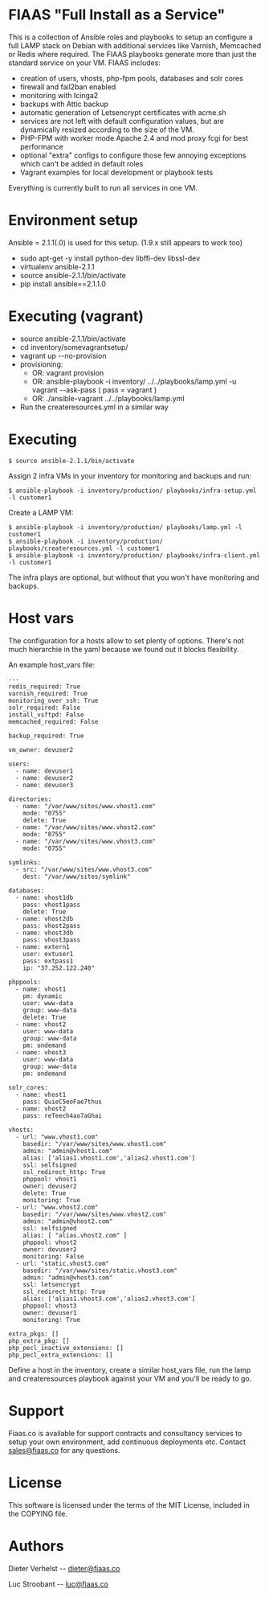 FIAAS "Full Install as a Service"
=================================

This is a collection of Ansible roles and playbooks to setup an configure a full LAMP stack on Debian with additional services like Varnish, Memcached or Redis where required. The FIAAS playbooks generate more than just the standard service on your VM.
FIAAS includes:
  * creation of users, vhosts, php-fpm pools, databases and solr cores
  * firewall and fail2ban enabled
  * monitoring with Icinga2
  * backups with Attic backup
  * automatic generation of Letsencrypt certificates with acme.sh
  * services are not left with default configuration values, but are dynamically resized according to the size of the VM.
  * PHP-FPM with worker mode Apache 2.4 and mod proxy fcgi for best performance
  * optional "extra" configs to configure those few annoying exceptions which can't be added in default roles
  * Vagrant examples for local development or playbook tests

Everything is currently built to run all services in one VM.

Environment setup
=================

Ansible = 2.1.1(.0) is used for this setup. (1.9.x still appears to work too)

  * sudo apt-get -y install python-dev libffi-dev libssl-dev
  * virtualenv ansible-2.1.1
  * source ansible-2.1.1/bin/activate
  * pip install ansible==2.1.1.0

Executing (vagrant)
===================

  * source ansible-2.1.1/bin/activate
  * cd inventory/somevagrantsetup/
  * vagrant up --no-provision
  * provisioning:
    * OR: vagrant provision
    * OR: ansible-playbook -i inventory/ ../../playbooks/lamp.yml -u vagrant --ask-pass ( pass = vagrant )
    * OR: ./ansible-vagrant ../../playbooks/lamp.yml
  * Run the createresources.yml in a similar way


Executing
=========

```
$ source ansible-2.1.1/bin/activate
```

Assign 2 infra VMs in your inventory for monitoring and backups and run:
```
$ ansible-playbook -i inventory/production/ playbooks/infra-setup.yml -l customer1
```

Create a LAMP VM:
```
$ ansible-playbook -i inventory/production/ playbooks/lamp.yml -l customer1
$ ansible-playbook -i inventory/production/ playbooks/createresources.yml -l customer1
$ ansible-playbook -i inventory/production/ playbooks/infra-client.yml -l customer1
```

The infra plays are optional, but without that you won't have monitoring and backups.

Host vars
=========

The configuration for a hosts allow to set plenty of options. There's not much hierarchie in the yaml because we found out it blocks flexibility.

An example host_vars file:

```
---
redis_required: True
varnish_required: True 
monitoring_over_ssh: True
solr_required: False
install_vsftpd: False
memcached_required: False

backup_required: True

vm_owner: devuser2

users:
  - name: devuser1
  - name: devuser2
  - name: devuser3

directories:
  - name: "/var/www/sites/www.vhost1.com"
    mode: "0755"
    delete: True
  - name: "/var/www/sites/www.vhost2.com"
    mode: "0755"
  - name: "/var/www/sites/www.vhost3.com"
    mode: "0755"

symlinks:
  - src: "/var/www/sites/www.vhost3.com"
    dest: "/var/www/sites/symlink"

databases:
  - name: vhost1db
    pass: vhost1pass
    delete: True
  - name: vhost2db
    pass: vhost2pass
  - name: vhost3db
    pass: vhost3pass
  - name: extern1
    user: extuser1
    pass: extpass1
    ip: "37.252.122.240"

phppools:
  - name: vhost1 
    pm: dynamic
    user: www-data
    group: www-data
    delete: True
  - name: vhost2
    user: www-data
    group: www-data
    pm: ondemand
  - name: vhost3 
    user: www-data
    group: www-data
    pm: ondemand

solr_cores:
  - name: vhost1
    pass: QuieC5eoFae7thus
  - name: vhost2
    pass: reTeech4ao7aGhai

vhosts:
  - url: "www.vhost1.com"
    basedir: "/var/www/sites/www.vhost1.com"
    admin: "admin@vhost1.com"
    alias: ['alias1.vhost1.com','alias2.vhost1.com']
    ssl: selfsigned
    ssl_redirect_http: True
    phppool: vhost1
    owner: devuser2
    delete: True
    monitoring: True
  - url: "www.vhost2.com"
    basedir: "/var/www/sites/www.vhost2.com"
    admin: "admin@vhost2.com"
    ssl: selfsigned
    alias: [ "alias.vhost2.com" ]
    phppool: vhost2
    owner: devuser2
    monitoring: False
  - url: "static.vhost3.com"
    basedir: "/var/www/sites/static.vhost3.com"
    admin: "admin@vhost3.com"
    ssl: letsencrypt
    ssl_redirect_http: True
    alias: ['alias1.vhost3.com','alias2.vhost3.com']
    phppool: vhost3
    owner: devuser1
    monitoring: True

extra_pkgs: []
php_extra_pkg: []
php_pecl_inactive_extensions: []
php_pecl_extra_extensions: []
```
Define a host in the inventory, create a similar host_vars file, run the lamp and createresources playbook against your VM and you'll be ready to go.

Support
=======
Fiaas.co is available for support contracts and consultancy services to setup your own environment, add continuous deployments etc. Contact sales@fiaas.co for any questions.

License
=======
This software is licensed under the terms of the MIT License, included in the COPYING file.

Authors
=======

Dieter Verhelst -- dieter@fiaas.co

Luc Stroobant   -- luc@fiaas.co
